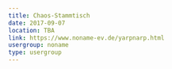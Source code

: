 ```yaml
---
title: Chaos-Stammtisch
date: 2017-09-07
location: TBA
link: https://www.noname-ev.de/yarpnarp.html
usergroup: noname
type: usergroup
---
```

